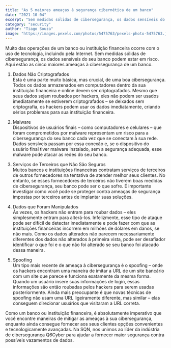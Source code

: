 ```yaml
---
title: "As 5 maiores ameaças à segurança cibernética de um banco"
date: "2021-10-04"
excerpt: "Sem medidas sólidas de cibersegurança, os dados sensíveis do seu banco podem estar em risco."
category: "security"
author: "Tiago Souza"
image: "https://images.pexels.com/photos/5475763/pexels-photo-5475763.jpeg?auto=compress&cs=tinysrgb&w=1260&h=750&dpr=2"
---
```


Muito das operações de um banco ou instituição financeira ocorre com o uso de tecnologia, incluindo pela Internet. Sem medidas sólidas de cibersegurança, os dados sensíveis do seu banco podem estar em risco. Aqui estão as cinco maiores ameaças à cibersegurança de um banco.

1. Dados Não Criptografados  
Esta é uma parte muito básica, mas crucial, de uma boa cibersegurança. Todos os dados armazenados em computadores dentro da sua instituição financeira e online devem ser criptografados. Mesmo que seus dados sejam roubados por hackers, eles não podem ser usados imediatamente se estiverem criptografados – se deixados sem criptografia, os hackers podem usar os dados imediatamente, criando sérios problemas para sua instituição financeira.

2. Malware  
Dispositivos de usuários finais – como computadores e celulares – que foram comprometidos por malware representam um risco para a cibersegurança do seu banco cada vez que se conectam à sua rede. Dados sensíveis passam por essa conexão e, se o dispositivo do usuário final tiver malware instalado, sem a segurança adequada, esse malware pode atacar as redes do seu banco.

3. Serviços de Terceiros que Não São Seguros  
Muitos bancos e instituições financeiras contratam serviços de terceiros de outros fornecedores na tentativa de atender melhor seus clientes. No entanto, se esses fornecedores de terceiros não tiverem boas medidas de cibersegurança, seu banco pode ser o que sofre. É importante investigar como você pode se proteger contra ameaças de segurança impostas por terceiros antes de implantar suas soluções.

4. Dados que Foram Manipulados  
Às vezes, os hackers não entram para roubar dados – eles simplesmente entram para alterá-los. Infelizmente, esse tipo de ataque pode ser difícil de detectar imediatamente e pode fazer com que as instituições financeiras incorrem em milhões de dólares em danos, se não mais. Como os dados alterados não parecem necessariamente diferentes dos dados não alterados à primeira vista, pode ser desafiador identificar o que foi e o que não foi alterado se seu banco foi atacado dessa maneira.

5. Spoofing  
Um tipo mais recente de ameaça à cibersegurança é o spoofing – onde os hackers encontram uma maneira de imitar a URL de um site bancário com um site que parece e funciona exatamente da mesma forma. Quando um usuário insere suas informações de login, essas informações são então roubadas pelos hackers para serem usadas posteriormente. Ainda mais preocupante é que novas técnicas de spoofing não usam uma URL ligeiramente diferente, mas similar – elas conseguem direcionar usuários que visitaram a URL correta.

Como um banco ou instituição financeira, é absolutamente imperativo que você encontre maneiras de mitigar as ameaças à sua cibersegurança, enquanto ainda consegue fornecer aos seus clientes opções convenientes e tecnologicamente avançadas. Na SQN, nos unimos ao líder da indústria de cibersegurança Q6Cyber para ajudar a fornecer maior segurança contra possíveis vazamentos de dados.